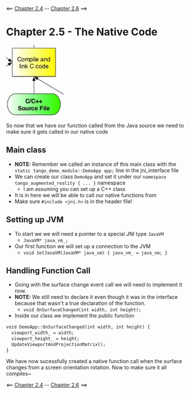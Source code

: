 <== [Chapter 2.4](./Chapter_02_04.md) -- [Chapter 2.6](./Chapter_02_06.md) ==>

# Chapter 2.5 - The Native Code

![The Native Code](../Images/Chapter_02_IMG_004.png)

So now that we have our function called from the Java source we need to make sure it gets called in our native code

## Main class
* **NOTE:** Remember we called an instance of this main class with the `static tango_demo_module::DemoApp app;` line in the jni_interface file
* We can create our class `DemoApp` and set it under our `namespace tango_augmented_reality { ... }` namespace
	* I am assuming you can set up a C++ class
* It is in here we will be able to call our native functions from
* Make sure `#include <jni.h>` is in the header file!

## Setting up JVM
* To start we we will need a pointer to a special JNI type `JavaVM`
	* `JavaVM* java_vm_;`	
* Our first function we will set up a connection to the JVM
	* `void SetJavaVM(JavaVM* java_vm) { java_vm_ = java_vm; }`

## Handling Function Call
* Going with the surface change event call we will need to implement it now.
* **NOTE:** We still need to declare it even though it was in the interface because that wasn't a true declaration of the function.
	* `void OnSurfaceChanged(int width, int height);`
* Inside our class we implement the public function

```
void DemoApp::OnSurfaceChanged(int width, int height) {
  viewport_width_ = width;
  viewport_height_ = height;
  UpdateViewportAndProjectionMatrix();
}
```
We have now sucessfully created a native function call when the surface changes from a screen orientation rotation. Now to make sure it all compiles~


<== [Chapter 2.4](./Chapter_02_04.md) -- [Chapter 2.6](./Chapter_02_06.md) ==>
